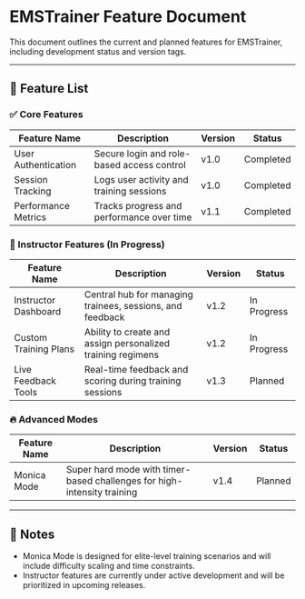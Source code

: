 # EMSTrainer Feature Document

This document outlines the current and planned features for EMSTrainer, including development status and version tags.

---

## 🚀 Feature List

### ✅ Core Features
| Feature Name       | Description                                                                 | Version | Status     |
|--------------------|-----------------------------------------------------------------------------|---------|------------|
| User Authentication| Secure login and role-based access control                                 | v1.0    | Completed  |
| Session Tracking   | Logs user activity and training sessions                                   | v1.0    | Completed  |
| Performance Metrics| Tracks progress and performance over time                                  | v1.1    | Completed  |

### 🧠 Instructor Features (In Progress)
| Feature Name         | Description                                                                 | Version | Status     |
|----------------------|-----------------------------------------------------------------------------|---------|------------|
| Instructor Dashboard | Central hub for managing trainees, sessions, and feedback                  | v1.2    | In Progress|
| Custom Training Plans| Ability to create and assign personalized training regimens                | v1.2    | In Progress|
| Live Feedback Tools  | Real-time feedback and scoring during training sessions                    | v1.3    | Planned    |

### 🔥 Advanced Modes
| Feature Name | Description                                                                 | Version | Status     |
|--------------|-----------------------------------------------------------------------------|---------|------------|
| Monica Mode  | Super hard mode with timer-based challenges for high-intensity training     | v1.4    | Planned    |

---

## 📌 Notes
- Monica Mode is designed for elite-level training scenarios and will include difficulty scaling and time constraints.
- Instructor features are currently under active development and will be prioritized in upcoming releases.

